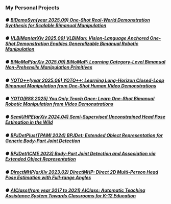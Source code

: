 ### My Personal Projects

##### ● [**BiDemoSyn(year 2025.09)** One-Shot Real-World Demonstration Synthesis for Scalable Bimanual Manipulation](https://hnuzhy.github.io/projects/BiDemoSyn/)
##### ● [**VLBiMan(arXiv 2025.09)** VLBiMan: Vision-Language Anchored One-Shot Demonstration Enables Generalizable Bimanual Robotic Manipulation](https://hnuzhy.github.io/projects/VLBiMan)
##### ● [**BiNoMaP(arXiv 2025.09)** BiNoMaP: Learning Category-Level Bimanual Non-Prehensile Manipulation Primitives](https://hnuzhy.github.io/projects/BiNoMaP)
##### ● [**YOTO++(year 2025.06)** YOTO++: Learning Long-Horizon Closed-Loop Bimanual Manipulation from One-Shot Human Video Demonstrations](https://hnuzhy.github.io/projects/YOTOPlus)
##### ● [**YOTO(RSS 2025)** You Only Teach Once: Learn One-Shot Bimanual Robotic Manipulation from Video Demonstrations](https://hnuzhy.github.io/projects/YOTO)
##### ● [**SemiUHPE(arXiv 2024.04)** Semi-Supervised Unconstrained Head Pose Estimation in the Wild](https://hnuzhy.github.io/projects/SemiUHPE)
##### ● [**BPJDetPlus(TPAMI 2024)** BPJDet: Extended Object Representation for Generic Body-Part Joint Detection](https://hnuzhy.github.io/projects/BPJDet)
##### ● [**BPJDet(ICME 2023)** Body-Part Joint Detection and Association via Extended Object Representation](https://hnuzhy.github.io/projects/BPJDet)
##### ● [**DirectMHP(arXiv 2023.02)** DirectMHP: Direct 2D Multi-Person Head Pose Estimation with Full-range Angles](https://hnuzhy.github.io/projects/DirectMHP)
##### ● [**AIClass(from year 2017 to 2021)** AIClass: Automatic Teaching Assistance System Towards Classrooms for K-12 Education](https://hnuzhy.github.io/projects/AIClass)

